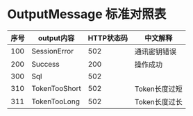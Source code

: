 # OutputMessage 标准对照表

| 序号  | output内容      | HTTP状态码 | 中文解释      |
|-----|---------------|---------|-----------|
| 100 | SessionError  | 502     | 通讯密钥错误    |
| 200 | Success       | 200     | 操作成功      |
| 300 | Sql           | 502     |           |
| 310 | TokenTooShort | 502     | Token长度过短 |
| 311 | TokenTooLong  | 502     | Token长度过长 |



